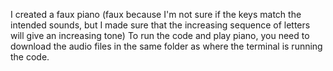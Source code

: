I created a faux piano (faux because I'm not sure if the keys match the intended sounds, but I made sure that the increasing sequence of letters will give an increasing tone)
To run the code and play piano, you need to download the audio files in the same folder as where the terminal is running the code.  
